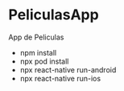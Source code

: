 # PeliculasApp
App de Peliculas

* npm install
* npx pod install
* npx react-native run-android
* npx react-native run-ios
